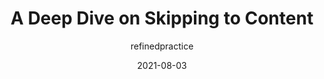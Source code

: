 ---
author: refinedpractice
date: 2021-08-03
eleventyExcludeFromCollections: true
layout: post.njk
publisher: css
tags:
  - accessibility
target_url: https://css-tricks.com/a-deep-dive-on-skipping-to-content/
title: A Deep Dive on Skipping to Content
---